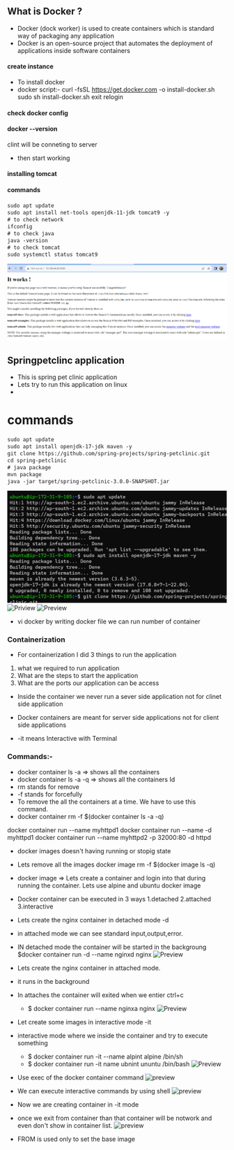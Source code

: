 ## What is Docker ?

* Docker (dock worker) is used to create containers which is standard way of packaging any application
* Docker is an open-source project that automates the deployment of
applications inside software containers



#### create instance
* To install docker
* docker script:- 
curl -fsSL https://get.docker.com -o install-docker.sh
sudo sh install-docker.sh
exit
relogin

#### check docker config
#### docker --version
clint will be conneting to server
* then start working
#### installing tomcat

#### commands
```
sudo apt update
sudo apt install net-tools openjdk-11-jdk tomcat9 -y
# to check network
ifconfig
# to check java
java -version
# to check tomcat
sudo systemctl status tomcat9
```
![Peview](./Images/docker1.png)

## Springpetclinc application
* This is spring pet clinic application
* Lets try to run this application on linux
* 
# commands 
```
sudo apt update
sudo apt install openjdk-17-jdk maven -y
git clone https://github.com/spring-projects/spring-petclinic.git
cd spring-petclinic
# java package
mvn package
java -jar target/spring-petclinic-3.0.0-SNAPSHOT.jar
```
![Priview](./Images/docker2.png)
![Priview](./Imagaes/Docker3.png)
![Preview](./Images/docker4.png)


* vi docker
by writing docker file we can run number of container

### Containerization
* For containerization I did 3 things to run the application
1. what we required to run application
2. What are the steps to start the application
2. What are the ports  our application can be access 

* Inside the container we never run a sever side application not for clinet side application

* Docker containers are meant for server side applications not for client side applications 
* -it means Interactive with Terminal

### Commands:-
* docker container ls -a 
=> shows all the containers
* docker container ls -a -q
=> shows all the containers Id
* rm stands for remove
* -f stands for forcefully
* To remove the all the containers at a time. We have to use this command.
* docker container rm -f $(docker container ls -a -q) 


 docker container run --name myhttpd1
 docker container run --name -d myhttpd1
 docker container run --name myhttpd2 -p 32000:80 -d httpd

* docker images doesn't having running or stopig state
* Lets remove all the images docker image rm -f $(docker image ls -q)

* docker image 
=> Lets create a container and login into that during running the container. Lets use alpine and ubuntu docker image

* Docker container can be executed in 3 ways
  1.detached
  2.attached
  3.interactive

 * Lets create the nginx container in detached mode -d 
 * in attached mode we can see standard input,output,error.
 * IN detached mode the container will be started in the backgroung
  $docker container run -d --name nginxd nginx
![Preview](./Images/docker5.png)

* Lets create the nginx container in attached mode.
* it runs in the background 
* In attaches the container will exited when we entier ctrl+c
  * $ docker container run --name nginxa nginx
![Preview](./Images/docker6.png)

 * Let create some images in interactive mode -it
 * interactive mode where we inside the container and try to execute something
   * $ docker container run -it --name alpint alpine /bin/sh
   * $ docker container run -it name ubnint ununtu /bin/bash
![Preview](./Images/docker7.png)

* Use exec of the docker container command 
![preview](./Images/docker8.png)

* We can execute interactive commands by using shell
![preview](./Images/docker9.png)

* Now we are creating container in -it mode 
* once we exit from container than that container will be notwork and even don't show in container list.
![preview](./Images/docker10.png)

*  FROM is used only to set  the base image

